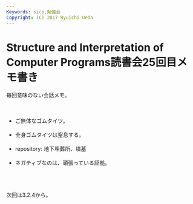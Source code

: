 ```yaml
---
Keywords: sicp,勉強会
Copyright: (C) 2017 Ryuichi Ueda
---
```


# Structure and Interpretation of Computer Programs読書会25回目メモ書き
毎回意味のない会話メモ。<br />
<br />
<ul><br />
 <li>ご無体なゴムタイツ。</li><br />
 <li>全身ゴムタイツは窒息する。</li><br />
 <li>repository: 地下埋葬所、墳墓</li><br />
 <li>ネガティブなのは、頑張っている証拠。</li><br />
</ul><br />
<br />
次回は3.2.4から。
